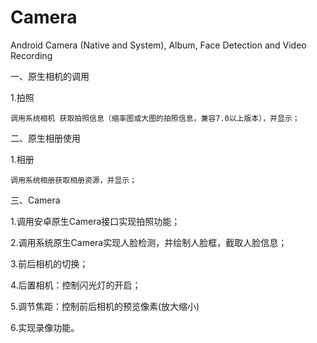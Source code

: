 # Camera
Android Camera (Native and System), Album, Face Detection and Video Recording

一、原生相机的调用
  
  1.拍照
    
    调用系统相机 获取拍照信息（缩率图或大图的拍照信息，兼容7.0以上版本），并显示；
    
    
 二、原生相册使用
   
   1.相册
    
    调用系统相册获取相册资源，并显示；
   
   
三、Camera
  
  1.调用安卓原生Camera接口实现拍照功能；
 
  2.调用系统原生Camera实现人脸检测，并绘制人脸框，截取人脸信息；
 
  3.前后相机的切换；
 
  4.后置相机：控制闪光灯的开启；
 
  5.调节焦距：控制前后相机的预览像素(放大缩小)
 
  6.实现录像功能。

